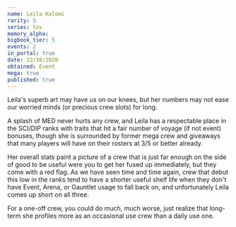 ```yaml
---
name: Leila Kalomi
rarity: 5
series: tos
memory_alpha:
bigbook_tier: 5
events: 2
in_portal: true
date: 22/10/2020
obtained: Event
mega: true
published: true
---
```


Leila's superb art may have us on our knees, but her numbers may not ease our worried minds (or precious crew slots) for long.

A splash of MED never hurts any crew, and Leila has a respectable place in the SCI/DIP ranks with traits that hit a fair number of voyage (if not event) bonuses, though she is surrounded by former mega crew and giveaways that many players will have on their rosters at 3/5 or better already.

Her overall stats paint a picture of a crew that is just far enough on the side of good to be useful were you to get her fused up immediately, but they come with a red flag. As we have seen time and time again, crew that debut this low in the ranks tend to have a shorter useful shelf life when they don't have Event, Arena, or Gauntlet usage to fall back on, and unfortunately Leila comes up short on all three.

For a one-off crew, you could do much, much worse, just realize that long-term she profiles more as an occasional use crew than a daily use one.
